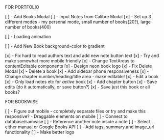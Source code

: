FOR PORTFOLIO

[ ] - Add Books Modal
[ ] - Input Notes from Calibre Modal
[>] - Set up 3 different modes - my personal mode, small number of books(20?), large number of books(400)

[ ] - Loading animation

[ ] - Add New Book background-color to gradient

[x] - Fix hard to read authors text and add new note button text
[x] - Try and make somewhat more mobile friendly
[x] - Change TextAreas to contentEditable components
[x] - Design neon book logo
[x] - Fix Delete Modal
[x] - Delete a book
[x] - Add sidebar phone responsiveness
[x] - Change chapter number/heading/title area - make editable!
[x] - Edit a book
[x] - Only load notes etc for _active_ book
[x] - Add chapter button
[x] - Save edits (do it automatically, or save button?)
[x] - Save just this book or all books?

FOR BOOKWISE

[ ] - Figure out mobile - completely separate files or try and make this responsive? - Draggable elements on mobile
[ ] - Connect to database/samwise
[ ] - Reference another note inside a note
[ ] - Select either manual or Google Books API
[ ] - Add tags, summary and image_url functionality
[ ] - Make better logo
